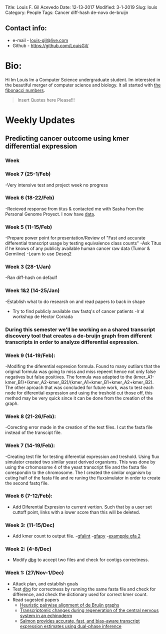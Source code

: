 Title: Louis F. Gil Acevedo 
Date: 12-13-2017
Modified: 3-1-2019
Slug: louis
Category: People
Tags: Cancer diff-hash de-novo de-bruijn

## Contact info:

 - e-mail - <louis-gil@live.com>
 - Github - <https://github.com/LouisGil/>

# Bio:
Hi Im Louis Im a Computer Science undergraduate student. Im interested in the beautiful merger of computer science and biology. It all started with [the fibonacci numbers](https://en.wikipedia.org/wiki/Fibonacci_number).

> Insert Quotes here Please!!!


# Weekly Updates

## Predicting cancer outcome using kmer differential expression

###

### Week
### Week 7 (25-1/Feb)
-Very intensive test and project week no progress

### Week 6 (18-22/Feb)
-Recieved response from titus & contacted me with Sasha from the Personal Genome Proyect. I now have [data](https://my.pgp-hms.org/profile/huDCD45D).

### Week 5 (11-15/Feb)
-Prepare power point for presentation/Review of "Fast and accurate differential transcript usage by testing equivalence class counts"
-Ask Titus if he knows of any publicly available human cancer raw data (Tumor & Germline)
-Learn to use Deseq2

### Week 3 (28-1/Jan)
-Ran diff-hash on defaulf

### Week 1&2 (14-25/Jan)
-Establish what to do researsh on and read papers to back in shape
- Try to find publicly available raw fastq's of cancer patients
-Ir al workshop de Hector Corrada

### During this semester we'll be working on a shared transcript discovery tool that creates a de-bruijn graph from different transcripts in order to analyze differential expression.

###
### Week 9 (14-19/Feb):
-Modifing the diferential expresion formula. Found to many outliars that the original formula was going to miss and miss repeent hence not only false negatives but false positives. The formula was adapted to the (kmer_A1-kmer_B1)+(kmer_A2-kmer_B2)/(kmer_A1+kmer_B1+kmer_A2+kmer_B2). The other aproach that was concluded for future work, was to test each node for diferential expression and using the treshold cut those off, this method may be very quick since it can be done from the creation of the graph.

### Week 8 (21-26/Feb):
-Corecting error made in the creation of the test files. I cut the fasta file instead of the transcipt file.

### Week 7 (14-19/Feb):
-Creating test file for testing diferential expression and treshold. Using flux simulator created two similar yeast derived organisms. This was done by using the crhomosome 4 of the yeast transcript file and the fasta file corespondin to the chromosome. The I created the similar organism by cuting half of the fasta file and re runing the fluxsimulator in order to create the second fastq file.

### Week 6 (7-12/Feb):
- Add Diferential Expresion to current vertion. Such that by a user set cuttoff point, links with a lower score than this will be deleted. 

### Week 3: (11-15/Dec)
- Add kmer count to output file.
-[gfalint](https://github.com/sjackman/gfalint)
-[gfapy](https://github.com/ggonnella/gfapy)
-[exampple gfa 2](https://github.com/sjackman/gfalint/blob/master/examples/big1.gfa)

### Week 2: (4-8/Dec)
- Modify [dbg](https://github.com/pmelsted/dbg) to accept two files and check for contigs correctness.

### Week 1: (27/Nov-1/Dec)
- Attack plan, and establish goals
- Test [dbg](https://github.com/pmelsted/dbg) for correctness by running the same fasta file and check for difference, and check the dictionary used for correct kmer count.
- Read sugested papers
  - [Heuristic pairwise alignment of de Bruijn graphs](https://bmcgenomics.biomedcentral.com/articles/10.1186/1471-2164-16-S11-S5)
  - [Transcriptomic changes during regeneration of the central nervous system in an echinoderm](https://bmcgenomics.biomedcentral.com/articles/10.1186/1471-2164-15-357)
  - [Salmon provides accurate, fast, and bias-aware transcript expression estimates using dual-phase inference](https://www.biorxiv.org/content/early/2016/08/30/021592)



